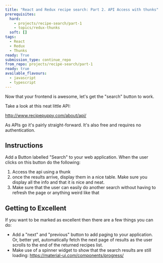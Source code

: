 ```yaml
---
title: "React and Redux recipe search: Part 2. API Access with thunks"
prerequisites:
  hard:
    - projects/recipe-search/part-1
    - topics/redux-thunks
  soft: []
tags:
  - React
  - Redux
  - Thunks
ready: True
submission_type: continue_repo
from_repo: projects/recipe-search/part-1
ready: true
available_flavours:
  - javascript
  - typescript
---
```


Now that your frontend is awesome, let's get the "search" button to work.

Take a look at this neat little API:

http://www.recipepuppy.com/about/api/

As APIs go it's pairly straight-forward. It's also free and requires no authentication.

## Instructions

Add a Button labelled "Search" to your web application. When the user clicks on this button do the following:

1. Access the api using a thunk
2. once the results arrive, display them in a nice table. Make sure you display all the info and that it is nice and neat.
3. Make sure that the user can easily do another search without having to refresh the page or anything weird like that

## Getting to Excellent

If you want to be marked as excellent then there are a few things you can do:

- Add a "next" and "previous" button to add paging to your application. Or, better yet, automatically fetch the next page of results as the user scrolls to the end of the returned recipes list.
- Make use of a spinner widget to show that the search results are still loading: https://material-ui.com/components/progress/
